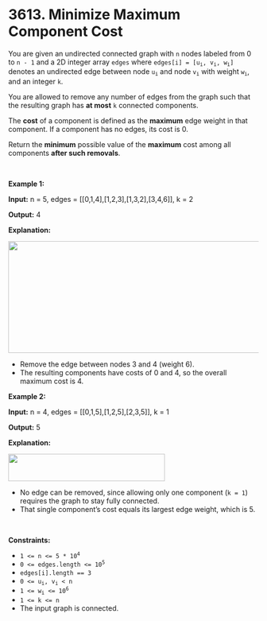# 3613. Minimize Maximum Component Cost 

<p data-end="331" data-start="85">You are given an undirected connected graph with <code data-end="137" data-start="134">n</code> nodes labeled from 0 to <code data-end="171" data-start="164">n - 1</code> and a 2D integer array <code data-end="202" data-start="195">edges</code> where <code data-end="234" data-start="209">edges[i] = [u<sub>i</sub>, v<sub>i</sub>, w<sub>i</sub>]</code> denotes an undirected edge between node <code data-end="279" data-start="275">u<sub>i</sub></code> and node <code data-end="293" data-start="289">v<sub>i</sub></code> with weight <code data-end="310" data-start="306">w<sub>i</sub></code>, and an integer <code data-end="330" data-start="327">k</code>.</p>

<p data-end="461" data-start="333">You are allowed to remove any number of edges from the graph such that the resulting graph has <strong>at most</strong> <code data-end="439" data-start="436">k</code> connected components.</p>

<p data-end="589" data-start="463">The <strong>cost</strong> of a component is defined as the <strong>maximum</strong> edge weight in that component. If a component has no edges, its cost is 0.</p>

<p data-end="760" data-start="661">Return the <strong>minimum</strong> possible value of the <strong>maximum</strong> cost among all components <strong data-end="759" data-start="736">after such removals</strong>.</p>

<p>&nbsp;</p>
<p><strong class="example">Example 1:</strong></p>

<div class="example-block">
<p><strong>Input:</strong> <span class="example-io">n = 5, edges = [[0,1,4],[1,2,3],[1,3,2],[3,4,6]], k = 2</span></p>

<p><strong>Output:</strong> <span class="example-io">4</span></p>

<p><strong>Explanation:</strong></p>

<p><img alt="" src="https://assets.leetcode.com/uploads/2025/04/19/minimizemaximumm.jpg" style="width: 535px; height: 225px;" /></p>

<ul>
	<li data-end="1070" data-start="1021">Remove the edge between nodes 3 and 4 (weight 6).</li>
	<li data-end="1141" data-start="1073">The resulting components have costs of 0 and 4, so the overall maximum cost is 4.</li>
</ul>
</div>

<p><strong class="example">Example 2:</strong></p>

<div class="example-block">
<p><strong>Input:</strong> <span class="example-io">n = 4, edges = [[0,1,5],[1,2,5],[2,3,5]], k = 1</span></p>

<p><strong>Output:</strong> <span class="example-io">5</span></p>

<p><strong>Explanation:</strong></p>

<p><img alt="" src="https://assets.leetcode.com/uploads/2025/04/19/minmax2.jpg" style="width: 315px; height: 55px;" /></p>

<ul>
	<li data-end="1315" data-start="1251">No edge can be removed, since allowing only one component (<code>k = 1</code>) requires the graph to stay fully connected.</li>
	<li data-end="1389" data-start="1318">That single component&rsquo;s cost equals its largest edge weight, which is 5.</li>
</ul>
</div>

<p>&nbsp;</p>
<p><strong>Constraints:</strong></p>

<ul>
	<li><code>1 &lt;= n &lt;= 5 * 10<sup>4</sup></code></li>
	<li><code>0 &lt;= edges.length &lt;= 10<sup>5</sup></code></li>
	<li><code>edges[i].length == 3</code></li>
	<li><code>0 &lt;= u<sub>i</sub>, v<sub>i</sub> &lt; n</code></li>
	<li><code>1 &lt;= w<sub>i</sub> &lt;= 10<sup>6</sup></code></li>
	<li><code>1 &lt;= k &lt;= n</code></li>
	<li>The input graph is connected.</li>
</ul>

